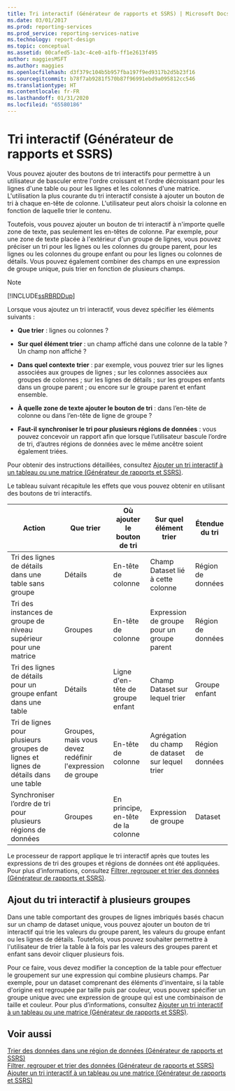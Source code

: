 ```yaml
---
title: Tri interactif (Générateur de rapports et SSRS) | Microsoft Docs
ms.date: 03/01/2017
ms.prod: reporting-services
ms.prod_service: reporting-services-native
ms.technology: report-design
ms.topic: conceptual
ms.assetid: 00cafed5-1a3c-4ce0-a1fb-ff1e2613f495
author: maggiesMSFT
ms.author: maggies
ms.openlocfilehash: d3f379c104b5b957fba197f9ed9317b2d5b23f16
ms.sourcegitcommit: b78f7ab9281f570b87f96991ebd9a095812cc546
ms.translationtype: HT
ms.contentlocale: fr-FR
ms.lasthandoff: 01/31/2020
ms.locfileid: "65580186"
---
```

# <a name="interactive-sort-report-builder-and-ssrs"></a>Tri interactif (Générateur de rapports et SSRS)
  Vous pouvez ajouter des boutons de tri interactifs pour permettre à un utilisateur de basculer entre l'ordre croissant et l'ordre décroissant pour les lignes d'une table ou pour les lignes et les colonnes d'une matrice. L'utilisation la plus courante du tri interactif consiste à ajouter un bouton de tri à chaque en-tête de colonne. L'utilisateur peut alors choisir la colonne en fonction de laquelle trier le contenu.  
  
 Toutefois, vous pouvez ajouter un bouton de tri interactif à n'importe quelle zone de texte, pas seulement les en-têtes de colonne. Par exemple, pour une zone de texte placée à l'extérieur d'un groupe de lignes, vous pouvez préciser un tri pour les lignes ou les colonnes du groupe parent, pour les lignes ou les colonnes du groupe enfant ou pour les lignes ou colonnes de détails. Vous pouvez également combiner des champs en une expression de groupe unique, puis trier en fonction de plusieurs champs.  
  
> [!NOTE]  
>  [!INCLUDE[ssRBRDDup](../../includes/ssrbrddup-md.md)]  
  
 Lorsque vous ajoutez un tri interactif, vous devez spécifier les éléments suivants :  
  
-   **Que trier** : lignes ou colonnes ?  
  
-   **Sur quel élément trier** : un champ affiché dans une colonne de la table ? Un champ non affiché ?  
  
-   **Dans quel contexte trier** : par exemple, vous pouvez trier sur les lignes associées aux groupes de lignes ; sur les colonnes associées aux groupes de colonnes ; sur les lignes de détails ; sur les groupes enfants dans un groupe parent ; ou encore sur le groupe parent et enfant ensemble.  
  
-   **À quelle zone de texte ajouter le bouton de tri** : dans l’en-tête de colonne ou dans l’en-tête de ligne de groupe ?  
  
-   **Faut-il synchroniser le tri pour plusieurs régions de données** : vous pouvez concevoir un rapport afin que lorsque l’utilisateur bascule l’ordre de tri, d’autres régions de données avec le même ancêtre soient également triées.  
  
 Pour obtenir des instructions détaillées, consultez [Ajouter un tri interactif à un tableau ou une matrice &#40;Générateur de rapports et SSRS&#41;](../../reporting-services/report-design/add-interactive-sort-to-a-table-or-matrix-report-builder-and-ssrs.md).  
  
 Le tableau suivant récapitule les effets que vous pouvez obtenir en utilisant des boutons de tri interactifs.  
  
|Action|Que trier|Où ajouter le bouton de tri|Sur quel élément trier|Étendue du tri|  
|------------|------------------|----------------------------------|---------------------|----------------|  
|Tri des lignes de détails dans une table sans groupe|Détails|En-tête de colonne|Champ Dataset lié à cette colonne|Région de données|  
|Tri des instances de groupe de niveau supérieur pour une matrice|Groupes|En-tête de colonne|Expression de groupe pour un groupe parent|Région de données|  
|Tri des lignes de détails pour un groupe enfant dans une table|Détails|Ligne d'en-tête de groupe enfant|Champ Dataset sur lequel trier|Groupe enfant|  
|Tri de lignes pour plusieurs groupes de lignes et lignes de détails dans une table|Groupes, mais vous devez redéfinir l'expression de groupe|En-tête de colonne|Agrégation du champ de dataset sur lequel trier|Région de données|  
|Synchroniser l’ordre de tri pour plusieurs régions de données|Groupes|En principe, en-tête de la colonne|Expression de groupe|Dataset|  
  
 Le processeur de rapport applique le tri interactif après que toutes les expressions de tri des groupes et régions de données ont été appliquées. Pour plus d’informations, consultez [Filtrer, regrouper et trier des données &#40;Générateur de rapports et SSRS&#41;](../../reporting-services/report-design/filter-group-and-sort-data-report-builder-and-ssrs.md).  
  
## <a name="adding-interactive-sort-for-multiple-groups"></a>Ajout du tri interactif à plusieurs groupes  
 Dans une table comportant des groupes de lignes imbriqués basés chacun sur un champ de dataset unique, vous pouvez ajouter un bouton de tri interactif qui trie les valeurs du groupe parent, les valeurs du groupe enfant ou les lignes de détails. Toutefois, vous pouvez souhaiter permettre à l'utilisateur de trier la table à la fois par les valeurs des groupes parent et enfant sans devoir cliquer plusieurs fois.  
  
 Pour ce faire, vous devez modifier la conception de la table pour effectuer le groupement sur une expression qui combine plusieurs champs. Par exemple, pour un dataset comprenant des éléments d'inventaire, si la table d'origine est regroupée par taille puis par couleur, vous pouvez spécifier un groupe unique avec une expression de groupe qui est une combinaison de taille et couleur. Pour plus d’informations, consultez [Ajouter un tri interactif à un tableau ou une matrice &#40;Générateur de rapports et SSRS&#41;](../../reporting-services/report-design/add-interactive-sort-to-a-table-or-matrix-report-builder-and-ssrs.md).  
  
## <a name="see-also"></a>Voir aussi  
 [Trier des données dans une région de données &#40;Générateur de rapports et SSRS&#41;](../../reporting-services/report-design/sort-data-in-a-data-region-report-builder-and-ssrs.md)   
 [Filtrer, regrouper et trier des données &#40;Générateur de rapports et SSRS&#41;](../../reporting-services/report-design/filter-group-and-sort-data-report-builder-and-ssrs.md)   
 [Ajouter un tri interactif à un tableau ou une matrice &#40;Générateur de rapports et SSRS&#41;](../../reporting-services/report-design/add-interactive-sort-to-a-table-or-matrix-report-builder-and-ssrs.md)  
  
  
